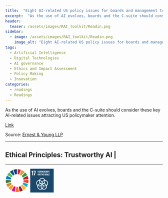 ```yaml
---
title:  "Eight AI-related US policy issues for boards and management to consider"  
excerpt:  "As the use of AI evolves, boards and the C-suite should consider these key AI-related issues attracting US policymaker attention. (...)"  
header:
  teaser: /assets/images/RAI_toolkit/Readin.png
sidebar:
  - image: /assets/images/RAI_toolkit/Readin.png
    image_alt: "Eight AI-related US policy issues for boards and management to consider"
tags:
  - Artificial Intelligence
  - Digital Technologies
  - AI governance
  - Ethics and Impact Assessment
  - Policy Making
  - Innovation
categories:
  - readings
  - Readings
---
```

As the use of AI evolves, boards and the C-suite should consider these key AI-related issues attracting US policymaker attention.

[Link](https://www.ey.com/en_us/public-policy/ai-policy-landscape)

Source: [Ernest & Young LLP](https://www.ey.com/)

<hr>
<h2>Ethical Principles: Trustworthy AI | </h2>
<hr>

<img src="/assets/images/sdg/SDG_Wheel_WEB/SDG_Wheel_WEB.png" width="15%"/>
<img src="/assets/images/sdg/SDG_Icons_2019_WEB/E-WEB-Goal-17.png" Width = "15%"/>
